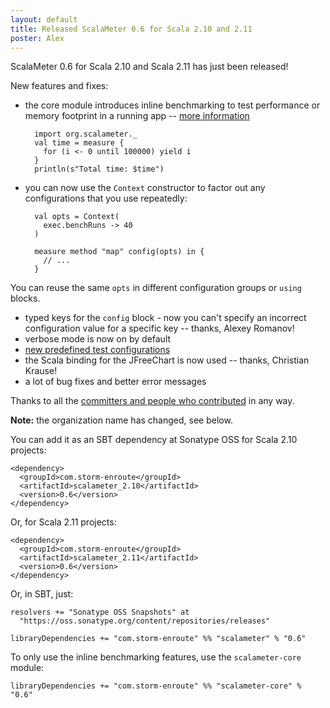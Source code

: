 ```yaml
---
layout: default
title: Released ScalaMeter 0.6 for Scala 2.10 and 2.11
poster: Alex
---
```



ScalaMeter 0.6 for Scala 2.10 and Scala 2.11 has just been released!

New features and fixes:

* the core module introduces inline benchmarking to test performance or memory footprint in a running app -- [more information](/home/gettingstarted/0.5/inline/index.html)

        import org.scalameter._
        val time = measure {
          for (i <- 0 until 100000) yield i
        }
        println(s"Total time: $time")

* you can now use the `Context` constructor to factor out any configurations that you use repeatedly:

        val opts = Context(
          exec.benchRuns -> 40
        )
    
        measure method "map" config(opts) in {
          // ...
        }

You can reuse the same `opts` in different configuration groups or `using` blocks.

* typed keys for the `config` block - now you can't specify an incorrect configuration value for a specific key -- thanks, Alexey Romanov!
* verbose mode is now on by default
* [new predefined test configurations](http://scalameter.github.io/home/gettingstarted/0.5/configuration/index.html)
* the Scala binding for the JFreeChart is now used -- thanks, Christian Krause!
* a lot of bug fixes and better error messages

Thanks to all the [committers and people who contributed](http://scalameter.github.io/home/authors/) in any way.

**Note:** the organization name has changed, see below.

You can add it as an SBT dependency at Sonatype OSS for Scala 2.10 projects:

    <dependency>
      <groupId>com.storm-enroute</groupId>
      <artifactId>scalameter_2.10</artifactId>
      <version>0.6</version>
    </dependency>

Or, for Scala 2.11 projects:

    <dependency>
      <groupId>com.storm-enroute</groupId>
      <artifactId>scalameter_2.11</artifactId>
      <version>0.6</version>
    </dependency>

Or, in SBT, just:

    resolvers += "Sonatype OSS Snapshots" at
      "https://oss.sonatype.org/content/repositories/releases"

    libraryDependencies += "com.storm-enroute" %% "scalameter" % "0.6"

To only use the inline benchmarking features, use the `scalameter-core` module:

    libraryDependencies += "com.storm-enroute" %% "scalameter-core" % "0.6"


